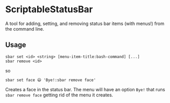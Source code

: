 ScriptableStatusBar
===================

A tool for adding, setting, and removing status bar items (with menus!) from the command line.

## Usage

    sbar set <id> <string> [menu-item-title:bash-command] [...]
    sbar remove <id>
    
so
    
    sbar set face 😃 'Bye!:sbar remove face'
    
Creates a face in the status bar. The menu will have an option `Bye!` that runs `sbar remove face` getting rid of the menu it creates.
